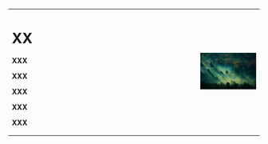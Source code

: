 <table border="0">
<tr>
        <td width="75%">
                <h1>XX</h1>
                <p><b>XXX</b></p>
                <p><b>XXX</b></p>
                <p><b>XXX</b></p>
                <p><b>XXX</b></p>
                <p><b>XXX</b></p>
        </td>
        <td width="25%">
                <img src="%E5%BE%AE%E4%BF%A1%E5%9B%BE%E7%89%87_20191113172929.jpg" width=100%>
        </td>
</tr>
</table>
